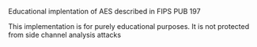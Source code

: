 Educational implentation of AES described in FIPS PUB 197

This implementation is for purely educational purposes. It is not protected from side channel analysis attacks
